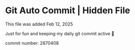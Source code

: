 # Git Auto Commit | Hidden File

This file was added Feb 12, 2025

Just for fun and keeping my daily git commit active 🤪

commit number: 2870408
